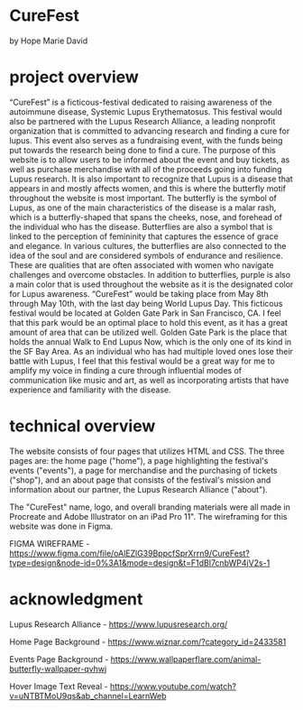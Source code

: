 # CureFest
by Hope Marie David

# project overview
“CureFest” is a ficticous-festival dedicated to raising awareness of the autoimmune disease, Systemic Lupus Erythematosus. This festival would also be partnered with the Lupus Research Alliance, a leading nonprofit organization that is committed to advancing research and finding a cure for lupus. This event also serves as a fundraising event, with the funds being put towards the research being done to find a cure. The purpose of this website is to allow users to be informed about the event and buy tickets, as well as purchase merchandise with all of the proceeds going into funding Lupus research. It is also important to recognize that Lupus is a disease that appears in and mostly affects women, and this is where the butterfly motif throughout the website is most important. The butterfly is the symbol of Lupus, as one of the main characteristics of the disease is a malar rash, which is a butterfly-shaped that spans the cheeks, nose, and forehead of the individual who has the disease. Butterflies are also a symbol that is linked to the perception of femininity that captures the essence of grace and elegance. In various cultures, the butterflies are also connected to the idea of the soul and are considered symbols of endurance and resilience. These are qualities that are often associated with women who navigate challenges and overcome obstacles. In addition to butterflies, purple is also a main color that is used throughout the website as it is the designated color for Lupus awareness. 
“CureFest” would be taking place from May 8th through May 10th, with the last day being World Lupus Day. This ficticous festival would be located at Golden Gate Park in San Francisco, CA. I feel that this park would be an optimal place to hold this event, as it has a great amount of area that can be utilized well. Golden Gate Park is the place that holds the annual Walk to End Lupus Now, which is the only one of its kind in the SF Bay Area. 
As an individual who has had multiple loved ones lose their battle with Lupus, I feel that this festival would be a great way for me to amplify my voice in finding a cure through influential modes of communication like music and art, as well as incorporating artists that have experience and familiarity with the disease. 

# technical overview

The website consists of four pages that utilizes HTML and CSS. The three pages are: the home page ("home"), a page highlighting the festival's events ("events"), a page for merchandise and the purchasing of tickets ("shop"), and an about page that consists of the festival's mission and information about our partner, the Lupus Research Alliance ("about").

The "CureFest" name, logo, and overall branding materials were all made in Procreate and Adobe Illustrator on an iPad Pro 11". The wireframing for this website was done in Figma.

FIGMA WIREFRAME - https://www.figma.com/file/oAlEZlG39BppcfSprXrrn9/CureFest?type=design&node-id=0%3A1&mode=design&t=F1dBI7cnbWP4jV2s-1

# acknowledgment

Lupus Research Alliance - https://www.lupusresearch.org/

Home Page Background - https://www.wiznar.com/?category_id=2433581

Events Page Background - https://www.wallpaperflare.com/animal-butterfly-wallpaper-qvhwj

Hover Image Text Reveal - https://www.youtube.com/watch?v=uNTBTMoU9qs&ab_channel=LearnWeb